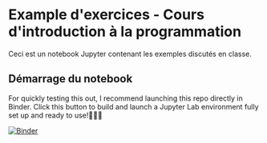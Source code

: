 Example d'exercices - Cours d'introduction à la programmation
=============================================================

Ceci est un notebook Jupyter contenant les exemples discutés en classe.

## Démarrage du notebook

For quickly testing this out, I recommend launching this repo directly in Binder. Click this button to build and launch
a Jupyter Lab environment fully set up and ready to use!🎉👍🏽

[![Binder](https://mybinder.org/badge_logo.svg)](https://mybinder.org/v2/gh/martinboivin/template_1/main?urlpath=%2Fdoc%2Ftree%2FLes_boucles.ipynb)

